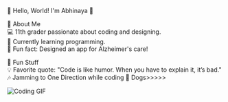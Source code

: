 🌟 Hello, World! I'm Abhinaya 🌟

 🚀 About Me  
💻 11th grader passionate about coding and designing.  
🌱 Currently learning programming.  
🎨 Fun fact: Designed an app for Alzheimer's care!

 🌟 Fun Stuff  
💡 Favorite quote: "Code is like humor. When you have to explain it, it’s bad."  
🎶 Jamming to One Direction while coding
🐾 Dogs>>>>> 

![Coding GIF](https://media.giphy.com/media/13HgwGsXF0aiGY/giphy.gif)
